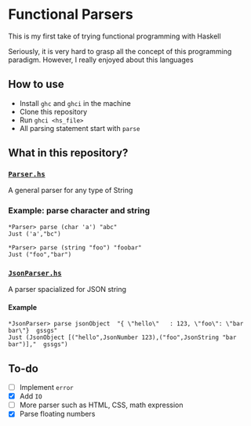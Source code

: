 # Functional Parsers

This is my first take of trying functional programming with Haskell

Seriously, it is very hard to grasp all the concept of this programming paradigm. However, I really enjoyed about this languages

## How to use

- Install `ghc` and `ghci` in the machine
- Clone this repository
- Run `ghci <hs_file>`
- All parsing statement start with `parse`

## What in this repository?

### [`Parser.hs`](Parser.hs)

A general parser for any type of String

### Example: parse character and string

```ghci
*Parser> parse (char 'a') "abc"
Just ('a',"bc")

*Parser> parse (string "foo") "foobar"
Just ("foo","bar")
```

### [`JsonParser.hs`](JsonParser.hs)

A parser spacialized for JSON string

#### Example

```ghci
*JsonParser> parse jsonObject  "{ \"hello\"   : 123, \"foo\": \"bar bar\"}  gssgs"
Just (JsonObject [("hello",JsonNumber 123),("foo",JsonString "bar bar")],"  gssgs")
```

## To-do

- [ ] Implement `error`
- [x] Add `IO`
- [ ] More parser such as HTML, CSS, math expression
- [x] Parse floating numbers
